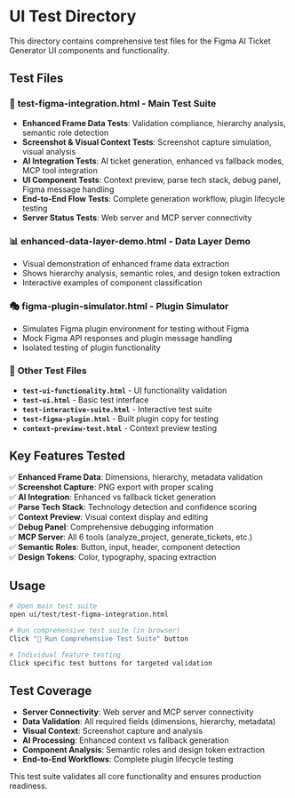 # UI Test Directory

This directory contains comprehensive test files for the Figma AI Ticket Generator UI components and functionality.

## Test Files

### 🧪 **test-figma-integration.html** - Main Test Suite
- **Enhanced Frame Data Tests**: Validation compliance, hierarchy analysis, semantic role detection
- **Screenshot & Visual Context Tests**: Screenshot capture simulation, visual analysis
- **AI Integration Tests**: AI ticket generation, enhanced vs fallback modes, MCP tool integration  
- **UI Component Tests**: Context preview, parse tech stack, debug panel, Figma message handling
- **End-to-End Flow Tests**: Complete generation workflow, plugin lifecycle testing
- **Server Status Tests**: Web server and MCP server connectivity

### 📊 **enhanced-data-layer-demo.html** - Data Layer Demo
- Visual demonstration of enhanced frame data extraction
- Shows hierarchy analysis, semantic roles, and design token extraction
- Interactive examples of component classification

### 🎭 **figma-plugin-simulator.html** - Plugin Simulator  
- Simulates Figma plugin environment for testing without Figma
- Mock Figma API responses and plugin message handling
- Isolated testing of plugin functionality

### 🧪 **Other Test Files**
- **`test-ui-functionality.html`** - UI functionality validation
- **`test-ui.html`** - Basic test interface  
- **`test-interactive-suite.html`** - Interactive test suite
- **`test-figma-plugin.html`** - Built plugin copy for testing
- **`context-preview-test.html`** - Context preview testing

## Key Features Tested

✅ **Enhanced Frame Data**: Dimensions, hierarchy, metadata validation  
✅ **Screenshot Capture**: PNG export with proper scaling  
✅ **AI Integration**: Enhanced vs fallback ticket generation  
✅ **Parse Tech Stack**: Technology detection and confidence scoring  
✅ **Context Preview**: Visual context display and editing  
✅ **Debug Panel**: Comprehensive debugging information  
✅ **MCP Server**: All 6 tools (analyze_project, generate_tickets, etc.)  
✅ **Semantic Roles**: Button, input, header, component detection  
✅ **Design Tokens**: Color, typography, spacing extraction  

## Usage

```bash
# Open main test suite
open ui/test/test-figma-integration.html

# Run comprehensive test suite (in browser)
Click "🚀 Run Comprehensive Test Suite" button

# Individual feature testing
Click specific test buttons for targeted validation
```

## Test Coverage

- **Server Connectivity**: Web server and MCP server connectivity
- **Data Validation**: All required fields (dimensions, hierarchy, metadata)  
- **Visual Context**: Screenshot capture and analysis
- **AI Processing**: Enhanced context vs fallback generation
- **Component Analysis**: Semantic roles and design token extraction
- **End-to-End Workflows**: Complete plugin lifecycle testing

This test suite validates all core functionality and ensures production readiness.